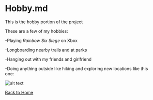 # Hobby.md
This is the hobby portion of the project

These are a few of my hobbies:

-Playing *Rainbow Six Siege* on Xbox
  
-Longboarding nearby trails and at parks

-Hanging out with my friends and girlfriend

-Doing anything outside like hiking and exploring new locations like this one:


![alt text](http://picsum.photos/200/200)

[Back to Home](https://github.com/kalley810/Final-Project)

